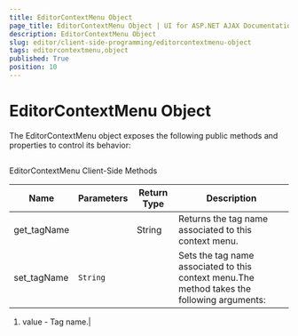 ```yaml
---
title: EditorContextMenu Object
page_title: EditorContextMenu Object | UI for ASP.NET AJAX Documentation
description: EditorContextMenu Object
slug: editor/client-side-programming/editorcontextmenu-object
tags: editorcontextmenu,object
published: True
position: 10
---
```


# EditorContextMenu Object



The EditorContextMenu object exposes the following public methods and properties to control its behavior:

## 

EditorContextMenu Client-Side Methods


| Name | Parameters | Return Type | Description |
| ------ | ------ | ------ | ------ |
|get_tagName||String|Returns the tag name associated to this context menu.|
|set_tagName|`String`||Sets the tag name associated to this context menu.The method takes the following arguments:

1. value - Tag name.|
